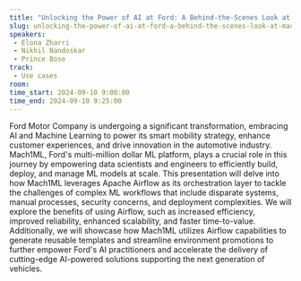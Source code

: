 ```yaml
---
title: "Unlocking the Power of AI at Ford: A Behind-the-Scenes Look at Mach1ML and Airflow"
slug: unlocking-the-power-of-ai-at-ford-a-behind-the-scenes-look-at-mach1ml-and-airflow
speakers:
 - Elona Zharri
 - Nikhil Nandoskar
 - Prince Bose
track:
 - Use cases
room: 
time_start: 2024-09-10 9:00:00
time_end: 2024-09-10 9:25:00
---
```


Ford Motor Company is undergoing a significant transformation, embracing AI and Machine Learning to power its smart mobility strategy, enhance customer experiences, and drive innovation in the automotive industry. Mach1ML, Ford's multi-million dollar ML platform, plays a crucial role in this journey by empowering data scientists and engineers to efficiently build, deploy, and manage ML models at scale. This presentation will delve into how Mach1ML leverages Apache Airflow as its orchestration layer to tackle the challenges of complex ML workflows that include disparate systems, manual processes, security concerns, and deployment complexities. We will explore the benefits of using Airflow, such as increased efficiency, improved reliability, enhanced scalability, and faster time-to-value. Additionally, we will showcase how Mach1ML utilizes Airflow capabilities to generate reusable templates and streamline environment promotions to further empower Ford's AI practitioners and accelerate the delivery of cutting-edge AI-powered solutions supporting the next generation of vehicles. 